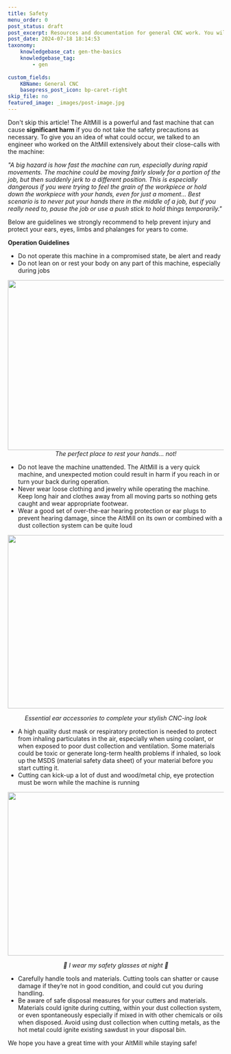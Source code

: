 ```yaml
---
title: Safety
menu_order: 0
post_status: draft
post_excerpt: Resources and documentation for general CNC work. You will find info about routers, software, end mills, add ons, and more  - everything you need to get started.
post_date: 2024-07-18 18:14:53
taxonomy:
    knowledgebase_cat: gen-the-basics 
    knowledgebase_tag:
        - gen
        
custom_fields:
    KBName: General CNC
    basepress_post_icon: bp-caret-right
skip_file: no
featured_image: _images/post-image.jpg
---
```


Don't skip this article! The AltMill is a powerful and fast machine that can cause <strong>significant harm</strong> if you do not take the safety precautions as necessary. To give you an idea of what could occur, we talked to an engineer who worked on the AltMill extensively about their close-calls with the machine:

<em>"A big hazard is how fast the machine can run, especially during rapid movements. The machine could be moving fairly slowly for a portion of the job, but then suddenly jerk to a different position. This is especially dangerous if you were trying to feel the grain of the workpiece or hold down the workpiece with your hands, even for just a moment... Best scenario is to never put your hands there in the middle of a job, but if you really need to, pause the job or use a push stick to hold things temporarily."</em>

Below are guidelines we strongly recommend to help prevent injury and protect your ears, eyes, limbs and phalanges for years to come.

<strong>Operation Guidelines</strong>
<ul>
  <li>Do not operate this machine in a compromised state, be alert and ready</li>
  <li>Do not lean on or rest your body on any part of this machine, especially during jobs</li>
</ul>
<p style="text-align: center;"><img class="wp-image-7871 aligncenter" src="https://resources.sienci.com/wp-content/uploads/2024/06/Untitled-design-1.jpg" alt="" width="704" height="396" /><em>The perfect place to rest your hands... not!</em></p>

<ul>
  <li><span style="font-weight: 400;">Do not leave the machine unattended. The AltMill is a very quick machine, and unexpected motion could result in harm if you reach in or turn your back during operation. </span></li>
  <li style="font-weight: 400;" aria-level="1"><span style="font-weight: 400;">Never wear loose clothing and jewelry while operating the machine. Keep long hair and clothes away from all moving parts so nothing gets caught and wear appropriate footwear. </span></li>
  <li style="font-weight: 400;" aria-level="1"><span style="font-weight: 400;">Wear a good set of over-the-ear hearing protection or ear plugs to prevent hearing damage, since the AltMill on its own or combined with a dust collection system can be quite loud</span></li>
</ul>
<img class="wp-image-7873 aligncenter" src="https://resources.sienci.com/wp-content/uploads/2024/06/Untitled-design-2.jpg" alt="" width="718" height="404" />
<p style="text-align: center;"><em>Essential ear accessories to complete your stylish CNC-ing look</em></p>

<ul>
  <li style="font-weight: 400;" aria-level="1"><span style="font-weight: 400;">A high quality dust mask or respiratory protection is needed to protect from inhaling particulates in the air, especially when using coolant, or when exposed to poor dust collection and ventilation. Some materials could be toxic or generate long-term health problems if inhaled, so look up the MSDS (material safety data sheet) of your material before you start cutting it.  </span></li>
  <li style="font-weight: 400;" aria-level="1"><span style="font-weight: 400;">Cutting can kick-up a lot of dust and wood/metal chip, eye protection must be worn while the machine is running</span></li>
</ul>
<img class="wp-image-7872 aligncenter" src="https://resources.sienci.com/wp-content/uploads/2024/06/Untitled-design-3.jpg" alt="" width="677" height="381" />
<p style="text-align: center;"><em> 🎵 I wear my safety glasses at night 🎵</em></p>

<ul>
  <li style="font-weight: 400;" aria-level="1"><span style="font-weight: 400;">Carefully handle tools and materials. Cutting tools can shatter or cause damage if they’re not in good condition, and could cut you during handling. </span></li>
  <li style="font-weight: 400;" aria-level="1"><span style="font-weight: 400;"> Be aware of safe disposal measures for your cutters and materials. Materials could ignite during cutting, within your dust collection system, or even spontaneously especially if mixed in with other chemicals or oils when disposed. Avoid using dust collection when cutting metals, as the hot metal could ignite existing sawdust in your disposal bin.  </span></li>
</ul>
We hope you have a great time with your AltMill while staying safe!